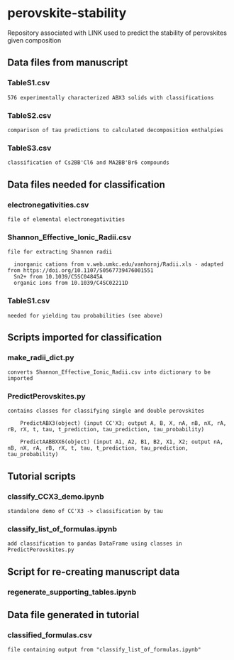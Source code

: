# perovskite-stability

Repository associated with LINK used to predict the stability of perovskites given composition


## Data files from manuscript

  ### TableS1.csv 
    
    576 experimentally characterized ABX3 solids with classifications

  ### TableS2.csv

    comparison of tau predictions to calculated decomposition enthalpies
  
  ### TableS3.csv

    classification of Cs2BB'Cl6 and MA2BB'Br6 compounds

  
## Data files needed for classification
    
  ### electronegativities.csv

    file of elemental electronegativities

    
  ### Shannon_Effective_Ionic_Radii.csv

    file for extracting Shannon radii 
    
      inorganic cations from v.web.umkc.edu/vanhornj/Radii.xls - adapted from https://doi.org/10.1107/S0567739476001551
      Sn2+ from 10.1039/C5SC04845A 
      organic ions from 10.1039/C4SC02211D

    
  ### TableS1.csv

    needed for yielding tau probabilities (see above)


## Scripts imported for classification

  ### make_radii_dict.py
    converts Shannon_Effective_Ionic_Radii.csv into dictionary to be imported
  
  ### PredictPerovskites.py
    contains classes for classifying single and double perovskites
  
        PredictABX3(object) (input CC'X3; output A, B, X, nA, nB, nX, rA, rB, rX, t, tau, t_prediction, tau_prediction, tau_probability)
  
        PredictAABBXX6(object) (input A1, A2, B1, B2, X1, X2; output nA, nB, nX, rA, rB, rX, t, tau, t_prediction, tau_prediction, tau_probability)
  
## Tutorial scripts

  ### classify_CCX3_demo.ipynb 
    
    standalone demo of CC'X3 -> classification by tau
    
  ### classify_list_of_formulas.ipynb
    
    add classification to pandas DataFrame using classes in PredictPerovskites.py
    
## Script for re-creating manuscript data

  ### regenerate_supporting_tables.ipynb
  
## Data file generated in tutorial

  ### classified_formulas.csv
  
    file containing output from "classify_list_of_formulas.ipynb"
